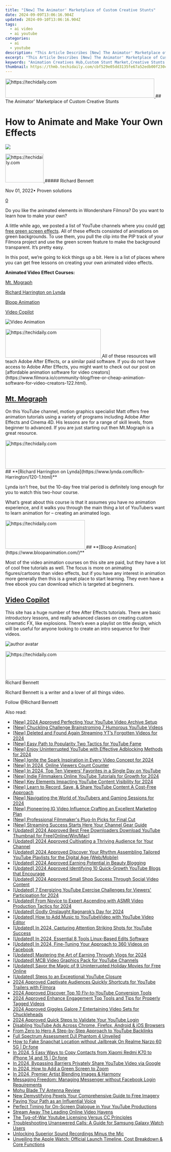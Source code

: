 ```yaml
---
title: "[New] The Animator' Marketplace of Custom Creative Stunts"
date: 2024-09-09T13:06:16.904Z
updated: 2024-09-10T13:06:16.904Z
tags:
  - ai video
  - ai youtube
categories:
  - ai
  - youtube
description: "This Article Describes [New] The Animator' Marketplace of Custom Creative Stunts"
excerpt: "This Article Describes [New] The Animator' Marketplace of Custom Creative Stunts"
keywords: "Animation Creatives Hub,Custom Stunt Market,Creative Stunts Platform,Animated Artists Network,Personalized Animation,Unique Animator Products,Custom Creative Services"
thumbnail: https://thmb.techidaily.com/cbf529e05dd3135fe67a52edb00f230c5ea15121620c8f38c53b6edc4bb0734a.jpg
---
```


<!-- affiliate ads begin -->
<a href="https://review-au.sjv.io/c/5597632/2098703/14409" target="_top" id="2098703">
  <img src="//a.impactradius-go.com/display-ad/14409-2098703" border="0" alt="https://techidaily.com" width="468" height="60"/>
</a>
<img height="0" width="0" src="https://review-au.sjv.io/i/5597632/2098703/14409" style="position:absolute;visibility:hidden;" border="0" />
<!-- affiliate ads end -->
## The Animator' Marketplace of Custom Creative Stunts

# How to Animate and Make Your Own Effects

![](https://images.wondershare.com/filmora/article-images/richard-bennett.jpg)

<!-- affiliate ads begin -->
<a href="https://aligracehair.sjv.io/c/5597632/2115924/19272" target="_top" id="2115924">
  <img src="//a.impactradius-go.com/display-ad/19272-2115924" border="0" alt="https://techidaily.com" width="120" height="90"/>
</a>
<img height="0" width="0" src="https://aligracehair.sjv.io/i/5597632/2115924/19272" style="position:absolute;visibility:hidden;" border="0" />
<!-- affiliate ads end -->
##### Richard Bennett

 Nov 01, 2022• Proven solutions

[0](#commentsBoxSeoTemplate)

Do you like the animated elements in Wondershare Filmora? Do you want to learn how to make your own?

A little while ago, we posted a list of YouTube channels where you could [get free green screen effects](https://tools.techidaily.com/wondershare/filmora/download/). All of these effects consisted of animations on green backgrounds. To use them, you pull the clip into the PIP track of your Filmora project and use the green screen feature to make the background transparent. It’s pretty easy.

In this post, we’re going to kick things up a bit. Here is a list of places where you can get free lessons on creating your own animated video effects.

**Animated Video Effect Courses:**

[Mt. Mograph](#mtmograph)

[Richard Harrington on Lynda](#lynda)

[Bloop Animation](#bloop)

[Video Copilot](#videocopilot)

 ![Video Animation](https://images.wondershare.com/filmora/article-images/animated-video-effects.png)

<!-- affiliate ads begin -->
<a href="https://aligracehair.sjv.io/c/5597632/2135413/19272" target="_top" id="2135413">
  <img src="//a.impactradius-go.com/display-ad/19272-2135413" border="0" alt="https://techidaily.com" width="300" height="90"/>
</a>
<img height="0" width="0" src="https://aligracehair.sjv.io/i/5597632/2135413/19272" style="position:absolute;visibility:hidden;" border="0" />
<!-- affiliate ads end -->
 All of these resources will teach Adobe After Effects, or a similar paid software. If you do not have access to Adobe After Effects, you might want to check out our post on [affordable animation software for video creators](https://www.filmora.io/community-blog/free-or-cheap-animation-software-for-video-creators-122.html).

## **[Mt. Mograph](https://www.youtube.com/channel/UCSUSgx9qc%5FNydrOL59xbJIA)**

On this YouTube channel, motion graphics specialist Matt offers free animation tutorials using a variety of programs including Adobe After Effects and Cinema 4D. His lessons are for a range of skill levels, from beginner to advanced. If you are just starting out then Mt.Mograph is a great resource.

<!-- affiliate ads begin -->
<a href="https://ephamedtechinc.pxf.io/c/5597632/2120865/26400?prodsku=mercury" target="_top" id="2120865">
  <img src="//a.impactradius-go.com/display-ad/26400-2120865" border="0" alt="https://techidaily.com" width="728" height="90"/>
</a>
<img height="0" width="0" src="https://ephamedtechinc.pxf.io/i/5597632/2120865/26400?prodsku=mercury" style="position:absolute;visibility:hidden;" border="0" />
<!-- affiliate ads end -->
## **[Richard Harrington on Lynda](https://www.lynda.com/Rich-Harrington/120-1.html)**

Lynda isn’t free, but the 10-day free trial period is definitely long enough for you to watch this two-hour course.

What’s great about this course is that it assumes you have no animation experience, and it walks you through the main thing a lot of YouTubers want to learn animation for – creating an animated logo.

<!-- affiliate ads begin -->
<a href="https://bluettius.sjv.io/c/5597632/2139108/17108" target="_top" id="2139108">
  <img src="//a.impactradius-go.com/display-ad/17108-2139108" border="0" alt="https://techidaily.com" width="250" height="90"/>
</a>
<img height="0" width="0" src="https://bluettius.sjv.io/i/5597632/2139108/17108" style="position:absolute;visibility:hidden;" border="0" />
<!-- affiliate ads end -->
## **[Bloop Animation](https://www.bloopanimation.com/)**

 Most of the video animation courses on this site are paid, but they have a lot of cool free tutorials as well. The focus is more on animating figures/cartoons than video effects, but if you have any interest in animation more generally then this is a great place to start learning. They even have a free ebook you can download which is targeted at beginners.

## **[Video Copilot](http://www.videocopilot.net/)**

This site has a huge number of free After Effects tutorials. There are basic introductory lessons, and really advanced classes on creating custom cinematic FX, like explosions. There’s even a playlist on title design, which will be useful for anyone looking to create an intro sequence for their videos.

![author avatar](https://images.wondershare.com/filmora/article-images/richard-bennett.jpg)

<!-- affiliate ads begin -->
<a href="https://wigfever.sjv.io/c/5597632/2014849/22899" target="_top" id="2014849">
  <img src="//a.impactradius-go.com/display-ad/22899-2014849" border="0" alt="https://techidaily.com" width="728" height="90"/>
</a>
<img height="0" width="0" src="https://wigfever.sjv.io/i/5597632/2014849/22899" style="position:absolute;visibility:hidden;" border="0" />
<!-- affiliate ads end -->
Richard Bennett

Richard Bennett is a writer and a lover of all things video.

Follow @Richard Bennett


<ins class="adsbygoogle"
     style="display:block"
     data-ad-format="autorelaxed"
     data-ad-client="ca-pub-7571918770474297"
     data-ad-slot="1223367746"></ins>



<ins class="adsbygoogle"
     style="display:block"
     data-ad-client="ca-pub-7571918770474297"
     data-ad-slot="8358498916"
     data-ad-format="auto"
     data-full-width-responsive="true"></ins>

<span class="atpl-alsoreadstyle">Also read:</span>
<div><ul>
<li><a href="https://video-capture.techidaily.com/new-2024-approved-perfecting-your-youtube-video-archive-setup/"><u>[New] 2024 Approved Perfecting Your YouTube Video Archive Setup</u></a></li>
<li><a href="https://youtube-webster.techidaily.com/huckling-challenge-brainstroming-7-humorous-youtube-videos/"><u>[New] Chuckling Challenge Brainstroming 7 Humorous YouTube Videos</u></a></li>
<li><a href="https://youtube-webster.techidaily.com/eleted-and-found-again-streaming-yts-forgotten-videos-for-2024/"><u>[New] Deleted and Found Again Streaming YT’s Forgotten Videos for 2024</u></a></li>
<li><a href="https://youtube-webster.techidaily.com/asy-path-to-popularity-two-tactics-for-youtube-fame/"><u>[New] Easy Path to Popularity Two Tactics for YouTube Fame</u></a></li>
<li><a href="https://youtube-webster.techidaily.com/njoy-uninterrupted-youtube-with-effective-adblocking-methods-for-2024/"><u>[New] Enjoy Uninterrupted YouTube with Effective Adblocking Methods for 2024</u></a></li>
<li><a href="https://youtube-webster.techidaily.com/gnite-the-spark-inspiration-in-every-video-concept-for-2024/"><u>[New] Ignite the Spark Inspiration in Every Video Concept for 2024</u></a></li>
<li><a href="https://youtube-webster.techidaily.com/n-2024-online-viewers-count-counter/"><u>[New] In 2024, Online Viewers Count Counter</u></a></li>
<li><a href="https://youtube-webster.techidaily.com/n-2024-top-ten-viewers-favorites-in-a-single-day-on-youtube/"><u>[New] In 2024, Top Ten Viewers' Favorites in a Single Day on YouTube</u></a></li>
<li><a href="https://youtube-webster.techidaily.com/ndie-filmmakers-online-youtube-tutorials-for-growth-for-2024/"><u>[New] Indie Filmmakers Online YouTube Tutorials for Growth for 2024</u></a></li>
<li><a href="https://youtube-webster.techidaily.com/ey-elements-impacting-youtube-content-visibility-for-2024/"><u>[New] Key Elements Impacting YouTube Content Visibility for 2024</u></a></li>
<li><a href="https://youtube-webster.techidaily.com/earn-to-record-save-and-share-youtube-content-a-cost-free-approach/"><u>[New] Learn to Record, Save, & Share YouTube Content A Cost-Free Approach</u></a></li>
<li><a href="https://youtube-webster.techidaily.com/avigating-the-world-of-youtubers-and-gaming-sessions-for-2024/"><u>[New] Navigating the World of YouTubers and Gaming Sessions for 2024</u></a></li>
<li><a href="https://instagram-videos.techidaily.com/new-pioneering-ig-video-influence-crafting-an-excellent-marketing-plan/"><u>[New] Pioneering IG Video Influence Crafting an Excellent Marketing Plan</u></a></li>
<li><a href="https://extra-guidance.techidaily.com/new-professional-filmmakers-plug-in-picks-for-final-cut/"><u>[New] Professional Filmmaker's Plug-In Picks for Final Cut</u></a></li>
<li><a href="https://youtube-webster.techidaily.com/treaming-success-starts-here-your-channel-gear-guide/"><u>[New] Streaming Success Starts Here Your Channel Gear Guide</u></a></li>
<li><a href="https://youtube-webster.techidaily.com/ed-2024-approved-best-free-downloaders-download-youtube-thumbnail-for-freeonlinewinmac/"><u>[Updated] 2024 Approved Best Free Downloaders Download YouTube Thumbnail for Free[Online/Win/Mac]</u></a></li>
<li><a href="https://fox-boxes.techidaily.com/updated-2024-approved-cultivating-a-thriving-audience-for-your-channel/"><u>[Updated] 2024 Approved Cultivating a Thriving Audience for Your Channel</u></a></li>
<li><a href="https://youtube-webster.techidaily.com/ed-2024-approved-discover-your-rhythm-assembling-tailored-youtube-playlists-for-the-digital-age-webmobile/"><u>[Updated] 2024 Approved Discover Your Rhythm Assembling Tailored YouTube Playlists for the Digital Age (Web/Mobile)</u></a></li>
<li><a href="https://youtube-webster.techidaily.com/ed-2024-approved-earning-potential-in-beauty-blogging/"><u>[Updated] 2024 Approved Earning Potential in Beauty Blogging</u></a></li>
<li><a href="https://youtube-webster.techidaily.com/ed-2024-approved-identifying-10-quick-growth-youtube-blogs-that-encourage/"><u>[Updated] 2024 Approved Identifying 10 Quick-Growth YouTube Blogs that Encourage</u></a></li>
<li><a href="https://youtube-webster.techidaily.com/ed-2024-approved-small-shop-success-through-social-video-content/"><u>[Updated] 2024 Approved Small Shop Success Through Social Video Content</u></a></li>
<li><a href="https://youtube-webster.techidaily.com/ed-7-energizing-youtube-exercise-challenges-for-viewers-participation-for-2024/"><u>[Updated] 7 Energizing YouTube Exercise Challenges for Viewers' Participation for 2024</u></a></li>
<li><a href="https://youtube-webster.techidaily.com/ed-from-novice-to-expert-ascending-with-asmr-video-production-tactics-for-2024/"><u>[Updated] From Novice to Expert Ascending with ASMR Video Production Tactics for 2024</u></a></li>
<li><a href="https://screen-recording.techidaily.com/updated-godly-onslaught-ragnaroks-day-for-2024/"><u>[Updated] Godly Onslaught Ragnarok’s Day for 2024</u></a></li>
<li><a href="https://youtube-webster.techidaily.com/ed-how-to-add-music-to-youtubevideo-with-youtube-video-editor/"><u>[Updated] How to Add Music to YouTubeVideo with YouTube Video Editor</u></a></li>
<li><a href="https://youtube-webster.techidaily.com/ed-in-2024-capturing-attention-striking-shots-for-youtube-success/"><u>[Updated] In 2024, Capturing Attention Striking Shots for YouTube Success</u></a></li>
<li><a href="https://facebook-record-videos.techidaily.com/updated-in-2024-essential-8-tools-linux-based-edits-software/"><u>[Updated] In 2024, Essential 8 Tools Linux-Based Edits Software</u></a></li>
<li><a href="https://facebook-clips.techidaily.com/updated-in-2024-fine-tuning-your-approach-to-360-videos-on-facebook/"><u>[Updated] In 2024, Fine-Tuning Your Approach to 360 Videos on Facebook</u></a></li>
<li><a href="https://youtube-webster.techidaily.com/ed-mastering-the-art-of-earning-through-vlogs-for-2024/"><u>[Updated] Mastering the Art of Earning Through Vlogs for 2024</u></a></li>
<li><a href="https://youtube-webster.techidaily.com/ed-mcb-video-graphics-pack-for-youtube-channels/"><u>[Updated] MCB Video Graphics Pack for YouTube Channels</u></a></li>
<li><a href="https://youtube-webster.techidaily.com/ed-savor-the-magic-of-9-uninterrupted-holiday-movies-for-free-online/"><u>[Updated] Savor the Magic of 9 Uninterrupted Holiday Movies for Free Online</u></a></li>
<li><a href="https://youtube-webster.techidaily.com/ed-steps-to-an-exceptional-youtube-closure/"><u>[Updated] Steps to an Exceptional YouTube Closure</u></a></li>
<li><a href="https://youtube-webster.techidaily.com/approved-captivate-audiences-quickly-shortcuts-for-youtube-trailers-with-filmora/"><u>2024 Approved Captivate Audiences Quickly Shortcuts for YouTube Trailers with Filmora</u></a></li>
<li><a href="https://youtube-webster.techidaily.com/approved-discover-top-10-flv-to-youtube-conversion-tools/"><u>2024 Approved Discover Top 10 Flv-to-YouTube Conversion Tools</u></a></li>
<li><a href="https://youtube-webster.techidaily.com/approved-enhance-engagement-top-tools-and-tips-for-properly-tagged-videos/"><u>2024 Approved Enhance Engagement Top Tools and Tips for Properly Tagged Videos</u></a></li>
<li><a href="https://youtube-help.techidaily.com/2024-approved-giggles-galore-7-entertaining-video-sets-for-chuckleheads/"><u>2024 Approved Giggles Galore 7 Entertaining Video Sets for Chuckleheads</u></a></li>
<li><a href="https://youtube-webster.techidaily.com/approved-quick-steps-to-validate-your-youtube-login/"><u>2024 Approved Quick Steps to Validate Your YouTube Login</u></a></li>
<li><a href="https://youtube-webster.techidaily.com/ling-youtube-ads-across-chrome-firefox-android-and-ios-browsers/"><u>Disabling YouTube Ads Across Chrome, Firefox, Android & iOS Browsers</u></a></li>
<li><a href="https://youtube-webster.techidaily.com/zero-to-hero-a-step-by-step-approach-to-youtube-backlinks/"><u>From Zero to Hero A Step-by-Step Approach to YouTube Backlinks</u></a></li>
<li><a href="https://fox-links.techidaily.com/full-spectrum-assessment-dji-phantom-4-unveiled/"><u>Full Spectrum Assessment DJI Phantom 4 Unveiled</u></a></li>
<li><a href="https://location-social.techidaily.com/how-to-fake-snapchat-location-without-jailbreak-on-realme-narzo-60-5g-drfone-by-drfone-virtual-android/"><u>How to Fake Snapchat Location without Jailbreak On Realme Narzo 60 5G | Dr.fone</u></a></li>
<li><a href="https://android-transfer.techidaily.com/in-2024-5-easy-ways-to-copy-contacts-from-xiaomi-redmi-k70-to-iphone-14-and-15-drfone-by-drfone-transfer-from-android-transfer-from-android/"><u>In 2024, 5 Easy Ways to Copy Contacts from Xiaomi Redmi K70 to iPhone 14 and 15 | Dr.fone</u></a></li>
<li><a href="https://youtube-webster.techidaily.com/24-bypassing-barriers-privately-share-youtube-video-via-google/"><u>In 2024, Bypassing Barriers Privately Share YouTube Video via Google</u></a></li>
<li><a href="https://ai-editing-video.techidaily.com/in-2024-how-to-add-a-green-screen-to-zoom/"><u>In 2024, How to Add a Green Screen to Zoom</u></a></li>
<li><a href="https://youtube-webster.techidaily.com/24-premier-artist-blending-images-and-harmony/"><u>In 2024, Premier Artist Blending Images & Harmony</u></a></li>
<li><a href="https://techtrends.techidaily.com/messaging-freedom-managing-messenger-without-facebook-login-requirements/"><u>Messaging Freedom: Managing Messenger without Facebook Login Requirements</u></a></li>
<li><a href="https://youtube-webster.techidaily.com/mohu-blade-tv-antenna-review/"><u>Mohu Blade TV Antenna Review</u></a></li>
<li><a href="https://audio-editing.techidaily.com/new-demystifying-pexels-your-comprehensive-guide-to-free-imagery/"><u>New Demystifying Pexels Your Comprehensive Guide to Free Imagery</u></a></li>
<li><a href="https://facebook.techidaily.com/paving-your-path-as-an-influential-voice/"><u>Paving Your Path as an Influential Voice</u></a></li>
<li><a href="https://youtube-webster.techidaily.com/ct-timing-for-on-screen-dialogue-in-your-youtube-productions/"><u>Perfect Timing for On-Screen Dialogue in Your YouTube Productions</u></a></li>
<li><a href="https://youtube-webster.techidaily.com/m-away-the-leading-online-video-havens/"><u>Stream Away The Leading Online Video Havens</u></a></li>
<li><a href="https://youtube-webster.techidaily.com/ug-of-war-youtube-licensing-versus-cc-principles/"><u>The Tug-of-War Youtube Licensing Versus CC Principles</u></a></li>
<li><a href="https://techno-recovery.techidaily.com/troubleshooting-unanswered-calls-a-guide-for-samsung-galaxy-watch-users/"><u>Troubleshooting Unanswered Calls: A Guide for Samsung Galaxy Watch Users</u></a></li>
<li><a href="https://youtube-webster.techidaily.com/king-superior-sound-recordings-minus-the-mic/"><u>Unlocking Superior Sound Recordings Minus the Mic</u></a></li>
<li><a href="https://some-knowledge.techidaily.com/unveiling-the-apple-watch-official-launch-timeline-cost-breakdown-and-core-functions/"><u>Unveiling the Apple Watch: Official Launch Timeline, Cost Breakdown & Core Functions</u></a></li>
</ul></div>
